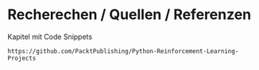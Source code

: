 

# Recherechen / Quellen / Referenzen

Kapitel mit Code Snippets

	https://github.com/PacktPublishing/Python-Reinforcement-Learning-Projects
